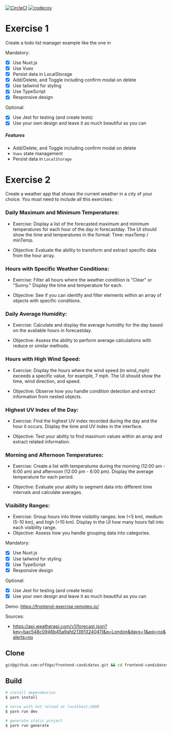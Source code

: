 [![CircleCI](https://circleci.com/gh/nemolize/nuxt-todo/tree/master.svg?style=svg)](https://circleci.com/gh/nemolize/nuxt-todo/tree/master)
[![codecov](https://codecov.io/gh/nemolize/nuxt-todo/branch/master/graph/badge.svg)](https://codecov.io/gh/nemolize/nuxt-todo)


# Exercise 1

Create a todo list manager example like the one in

Mandatory:
- [x] Use Nuxt.js
- [x] Use Vuex
- [x] Persist data in LocalStorage
- [x] Add/Delete, and Toggle including confirm modal on delete
- [x] Use tailwind for styling
- [x] Use TypeScript
- [x] Responsive design

Optional:
- [x] Use Jest for testing (and create tests)
- [x] Use your own design and leave it as much beautiful as you can

##### Features
* Add/Delete, and Toggle including confirm modal on delete
* `Vuex` state management
* Persist data in `LocalStorage`

# Exercise 2

Create a weather app that shows the current weather in a city of your choice. You must need to include all this exercises:

### Daily Maximum and Minimum Temperatures:

- Exercise: Display a list of the forecasted maximum and minimum temperatures for each hour of the day in forecastday. The UI should show the time and temperatures in the format: Time: maxTemp / minTemp.

- Objective: Evaluate the ability to transform and extract specific data from the hour array.

### Hours with Specific Weather Conditions:

- Exercise: Filter all hours where the weather condition is "Clear" or "Sunny." Display the time and temperature for each.

- Objective: See if you can identify and filter elements within an array of objects with specific conditions.

### Daily Average Humidity:

- Exercise: Calculate and display the average humidity for the day based on the available hours in forecastday.

- Objective: Assess the ability to perform average calculations with reduce or similar methods.

### Hours with High Wind Speed:

- Exercise: Display the hours where the wind speed (in wind_mph) exceeds a specific value, for example, 7 mph. The UI should show the time, wind direction, and speed.

- Objective: Observe how you handle condition detection and extract information from nested objects.

### Highest UV Index of the Day:

- Exercise: Find the highest UV index recorded during the day and the hour it occurs. Display the time and UV index in the interface.

- Objective: Test your ability to find maximum values within an array and extract related information.

### Morning and Afternoon Temperatures:

- Exercise: Create a list with temperatures during the morning (12:00 am - 6:00 am) and afternoon (12:00 pm - 6:00 pm). Display the average temperature for each period.

- Objective: Evaluate your ability to segment data into different time intervals and calculate averages.

### Visibility Ranges:

- Exercise: Group hours into three visibility ranges: low (<5 km), medium (5-10 km), and high (>10 km). Display in the UI how many hours fall into each visibility range.
- Objective: Assess how you handle grouping data into categories.

Mandatory:
- [x] Use Nuxt.js
- [x] Use tailwind for styling
- [x] Use TypeScript
- [x] Responsive design

Optional:
- [x] Use Jest for testing (and create tests)
- [x] Use your own design and leave it as much beautiful as you can

Demo:
https://frontend-exercise.remoteo.io/

Sources:
- https://api.weatherapi.com/v1/forecast.json?key=bac548c0946b45a9afd213913240411&q=London&days=1&aqi=no&alerts=no
    
## Clone

```bash
git@github.com:offUgo/frontend-candidates.git && cd frontend-candidates
```

## Build

```bash
# install dependencies
$ yarn install

# serve with hot reload at localhost:3000
$ yarn run dev

# generate static project
$ yarn run generate
```

